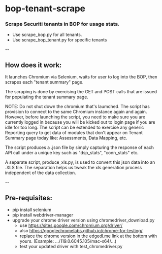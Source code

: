 # bop-tenant-scrape


### Scrape Securiti tenants in BOP for usage stats.

- Use scrape_bop.py for all tenants. 
- Use scrape_bop_tenant.py for specific tenants

--

## How does it work:
It launches Chromium via Selenium, waits for user to log into the BOP, then scrapes each "tenant summary" page. 

The scraping is done by exercising the GET and POST calls that are issued for populating the tenant summary page.

NOTE: Do not shut down the chromium that's laumched. The script has provision to connect to the same Chromium instance again and again. However, before launching the script, you need to make sure you are currently logged in because you will be kicked out to login page if you are idle for too long. The script can be extended to exercise any generic Reporting query to get data of modules that don't appear on Tenant Summary page today like: Assessments, Data Mapping, etc. 

The script produces a .json file by simply capturing the response of each API call under a unique key such as "dsp_stats", "conn_stats" etc. 

A separate script, produce_xls.py, is used to convert this json data into an .XLS file. The separation helps us tweak the xls generation process independent of the data collection.

--

## Pre-requisites:
- pip install selenium
- pip install webdriver-manager
- upgrade your chrome driver version using chromedriver_download.py
    - use https://sites.google.com/chromium.org/driver/
    - also https://googlechromelabs.github.io/chrome-for-testing/
    - replace the chrome version in the edgedl.me link at the bottom with yours. (Example: .../119.0.6045.105/mac-x64/...)
    - test your updated driver with test_chromedriver.py
